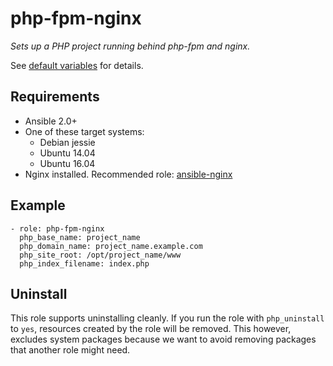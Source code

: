 # php-fpm-nginx

*Sets up a PHP project running behind php-fpm and nginx.*

See [default variables](defaults/main.yml) for details.

## Requirements

* Ansible 2.0+
* One of these target systems:
    * Debian jessie
    * Ubuntu 14.04
    * Ubuntu 16.04
* Nginx installed. Recommended role: [ansible-nginx][ansible-nginx]

## Example

```
- role: php-fpm-nginx
  php_base_name: project_name
  php_domain_name: project_name.example.com
  php_site_root: /opt/project_name/www
  php_index_filename: index.php
```

## Uninstall

This role supports uninstalling cleanly. If you run the role with `php_uninstall` to `yes`,
resources created by the role will be removed. This however, excludes system packages because we
want to avoid removing packages that another role might need.

[ansible-nginx]: https://github.com/savoirfairelinux/ansible-nginx
